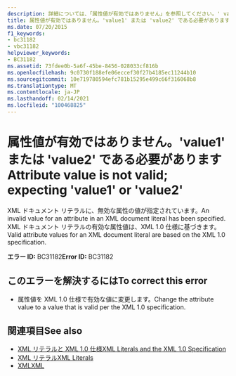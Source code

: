 ```yaml
---
description: 詳細については、「属性値が有効ではありません」を参照してください。' value1 ' または ' value2 ' が必要です
title: 属性値が有効ではありません。'value1' または 'value2' である必要があります
ms.date: 07/20/2015
f1_keywords:
- bc31182
- vbc31182
helpviewer_keywords:
- BC31182
ms.assetid: 73fdee0b-5a6f-45be-8456-028033cf816b
ms.openlocfilehash: 9c0730f188efe06eccef30f27b4185ec11244b10
ms.sourcegitcommit: 10e719780594efc781b15295e499c66f316068b8
ms.translationtype: MT
ms.contentlocale: ja-JP
ms.lasthandoff: 02/14/2021
ms.locfileid: "100468825"
---
```

# <a name="attribute-value-is-not-valid-expecting-value1-or-value2"></a><span data-ttu-id="5ee04-103">属性値が有効ではありません。'value1' または 'value2' である必要があります</span><span class="sxs-lookup"><span data-stu-id="5ee04-103">Attribute value is not valid; expecting 'value1' or 'value2'</span></span>

<span data-ttu-id="5ee04-104">XML ドキュメント リテラルに、無効な属性の値が指定されています。</span><span class="sxs-lookup"><span data-stu-id="5ee04-104">An invalid value for an attribute in an XML document literal has been specified.</span></span> <span data-ttu-id="5ee04-105">XML ドキュメント リテラルの有効な属性値は、XML 1.0 仕様に基づきます。</span><span class="sxs-lookup"><span data-stu-id="5ee04-105">Valid attribute values for an XML document literal are based on the XML 1.0 specification.</span></span>  
  
 <span data-ttu-id="5ee04-106">**エラー ID:** BC31182</span><span class="sxs-lookup"><span data-stu-id="5ee04-106">**Error ID:** BC31182</span></span>  
  
## <a name="to-correct-this-error"></a><span data-ttu-id="5ee04-107">このエラーを解決するには</span><span class="sxs-lookup"><span data-stu-id="5ee04-107">To correct this error</span></span>  
  
- <span data-ttu-id="5ee04-108">属性値を XML 1.0 仕様で有効な値に変更します。</span><span class="sxs-lookup"><span data-stu-id="5ee04-108">Change the attribute value to a value that is valid per the XML 1.0 specification.</span></span>  
  
## <a name="see-also"></a><span data-ttu-id="5ee04-109">関連項目</span><span class="sxs-lookup"><span data-stu-id="5ee04-109">See also</span></span>

- [<span data-ttu-id="5ee04-110">XML リテラルと XML 1.0 仕様</span><span class="sxs-lookup"><span data-stu-id="5ee04-110">XML Literals and the XML 1.0 Specification</span></span>](../programming-guide/language-features/xml/xml-literals-and-the-xml-1-0-specification.md)
- [<span data-ttu-id="5ee04-111">XML リテラル</span><span class="sxs-lookup"><span data-stu-id="5ee04-111">XML Literals</span></span>](../language-reference/xml-literals/index.md)
- [<span data-ttu-id="5ee04-112">XML</span><span class="sxs-lookup"><span data-stu-id="5ee04-112">XML</span></span>](../programming-guide/language-features/xml/index.md)
